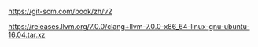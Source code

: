 https://git-scm.com/book/zh/v2

https://releases.llvm.org/7.0.0/clang+llvm-7.0.0-x86_64-linux-gnu-ubuntu-16.04.tar.xz
